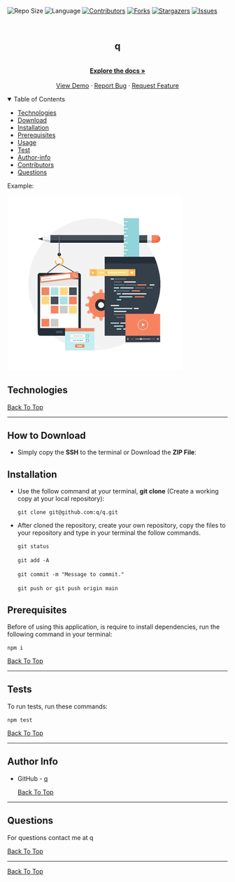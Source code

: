 
![Repo Size][repo-size]
![Language][GitHub-language]
[![Contributors][contributors-shield]][contributors-url]
[![Forks][forks-shield]][forks-url]
[![Stargazers][stars-shield]][stars-url]
[![Issues][issues-shield]][issues-url]



<br />
<p align="center">



<h2 align="center">q</h2>

<p align="center">

<br />
<a href="https://github.com/q/q"><strong>Explore the docs »</strong></a>
<br />
<br />
<a href="./demo/README.md">View Demo</a>
·
<a href="https://github.com/q/q/issues">Report Bug</a>
·
<a href="https://github.com/q/q/issues">Request Feature</a>
</p>
</p>



<details open="open">
<summary>Table of Contents</summary>
<ul>

<li><a href="#technologies">Technologies</a></li>
<li><a href="#how-to-download">Download</a></li>
<li><a href="#installation">Installation</a></li>
<li><a href="#prerequisites">Prerequisites</a></li>
<li><a href="#usage">Usage</a></li>
<li><a href="#test">Test</a></li>
<li><a href="#author-info">Author-info</a></li>
<li><a href="#contributors">Contributors</a></li>

<li><a href="#questions">Questions</a></li>
</ul>
</details>




  Example:
  
  ![Demo](./../assets/images/webdesign08.gif)


  ## Technologies
    
  


  [Back To Top](#q)
  
---

## How to Download

- Simply copy the **SSH** to the terminal or Download the **ZIP File**:

## Installation

- Use the follow command at your terminal, **git clone** (Create a working copy at your local repository):

  ```
  git clone git@github.com:q/q.git
  ```

- After cloned the repository, create your own repository, copy the files to your repository and type in your terminal the follow commands. 

  ```
  git status

  git add -A

  git commit -m "Message to commit."

  git push or git push origin main
  ```

## Prerequisites

Before of using this application, is require to install dependencies, run the following command in your terminal:

  ```
  npm i
  ```


  [Back To Top](#q)
  
---



## Tests

To run tests, run these commands:

```
npm test
```


  [Back To Top](#q)
  
---
  
## Author Info

- GitHub - [q](https://github.com/q/)





  [Back To Top](#q)
  
---

## Questions

For questions contact me at q


  [Back To Top](#q)
  
---




  [Back To Top](#q)
  
[repo-size]: https://img.shields.io/github/repo-size/q/q?style=for-the-badge
[GitHub-language]: https://img.shields.io/github/languages/top/q/q?color=yellow&style=for-the-badge
[contributors-shield]: https://img.shields.io/github/contributors/q/q.svg?style=for-the-badge
[contributors-url]: https://github.com/q/q/graphs/contributors
[forks-shield]: https://img.shields.io/github/forks/q/q.svg?color=9cf&style=for-the-badge
[forks-url]: https://github.com/q/q/network/members
[stars-shield]: https://img.shields.io/github/stars/q/q.svg?color=blueviolet&style=for-the-badge
[stars-url]: https://github.com/q/q/stargazers
[issues-shield]: https://img.shields.io/github/issues/q/q.svg?style=for-the-badge
[issues-url]: https://github.com/q/q/issues



[product-screenshot]: images/screenshot.png

  